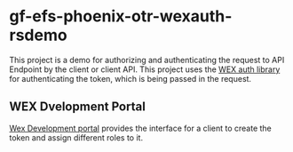 # gf-efs-phoenix-otr-wexauth-rsdemo
This project is a demo for authorizing and authenticating the request to API Endpoint by the client or client API. This project uses the [WEX auth library](https://github.com/wexinc/gf-efs-phoenix-otr-wexauth) for authenticating the token, which is being passed in the request.


## WEX Dvelopment Portal

[Wex Development portal](https://portal.wexapps.com/) provides the interface for a client to create the token and assign different roles to it.
